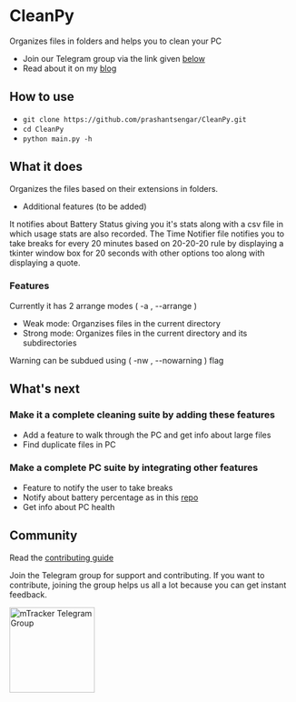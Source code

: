 # CleanPy

Organizes files in folders and helps you to clean your PC

- Join our Telegram group via the link given [below](#community)
- Read about it on my [blog](https://prashants.in/blog/cleanpy-python-script-to-organize-your-files/)

## How to use

- `git clone https://github.com/prashantsengar/CleanPy.git`
- `cd CleanPy`
- `python main.py -h`

## What it does

Organizes the files based on their extensions in folders.

- Additional features (to be added)

It notifies about Battery Status giving you it's stats along with a csv file in which usage stats are also recorded. The Time Notifier file notifies you to take breaks for every 20 minutes based on 20-20-20 rule by displaying a tkinter window box for 20 seconds with other options too along with displaying a quote.

### Features

Currently it has 2 arrange modes ( -a , --arrange )

- Weak mode: Organzises files in the current directory
- Strong mode: Organizes files in the current directory and its subdirectories

Warning can be subdued using ( -nw , --nowarning ) flag

## What's next

### Make it a complete cleaning suite by adding these features

- Add a feature to walk through the PC and get info about large files
- Find duplicate files in PC

### Make a complete PC suite by integrating other features

- Feature to notify the user to take breaks
- Notify about battery percentage as in this [repo](https://github.com/prashantsengar/BatteryNotifier)
- Get info about PC health

## Community

Read the [contributing guide](./CONTRIBUTING.md)

Join the Telegram group for support and contributing. If you want to contribute, joining the group helps us all a lot because you can get instant feedback.

[<img src="https://upload.wikimedia.org/wikipedia/commons/thumb/8/82/Telegram_logo.svg/1024px-Telegram_logo.svg.png" alt="mTracker Telegram Group" width="150" height="150">](https://t.me/joinchat/INDdLlDf-SFDPURESGgdrQ)
